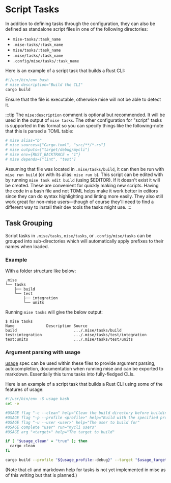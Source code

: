 # Script Tasks

In addition to defining tasks through the configuration, they can also be defined as standalone script files in one of the following directories:

* `mise-tasks/:task_name`
* `.mise-tasks/:task_name`
* `mise/tasks/:task_name`
* `.mise/tasks/:task_name`
* `.config/mise/tasks/:task_name`

Here is an example of a script task that builds a Rust CLI:

```bash
#!/usr/bin/env bash
# mise description="Build the CLI"
cargo build
```

Ensure that the file is executable, otherwise mise will not be able to detect it.

:::tip
The `mise:description` comment is optional but recommended. It will be used in the output of `mise tasks`.
The other configuration for "script" tasks is supported in this format so you can specify things like the
following-note that this is parsed a TOML table:

```bash
# mise alias="b"
# mise sources=["Cargo.toml", "src/**/*.rs"]
# mise outputs=["target/debug/mycli"]
# mise env={RUST_BACKTRACE = "1"}
# mise depends=["lint", "test"]
```

Assuming that file was located in `.mise/tasks/build`, it can then be run with `mise run build` (or with its alias: `mise run b`).
This script can be edited with by running `mise task edit build` (using $EDITOR). If it doesn't exist it will be created.
These are convenient for quickly making new scripts. Having the code in a bash file and not TOML helps make it work
better in editors since they can do syntax highlighting and linting more easily. They also still work great for non-mise users—though
of course they'll need to find a different way to install their dev tools the tasks might use.
:::

## Task Grouping

Script tasks in `.mise/tasks`, `mise/tasks`, or `.config/mise/tasks` can be grouped into
sub-directories which will automatically apply prefixes to their names
when loaded.

### Example

With a folder structure like below:

```text
.mise
└── tasks
    ├── build
    └── test
        ├── integration
        └── units
```

Running `mise tasks` will give the below output:

```text
$ mise tasks
Name              Description Source
build                         .../.mise/tasks/build
test:integration              .../.mise/tasks/test/integration
test:units                    .../.mise/tasks/test/units
```

### Argument parsing with usage

[usage](https://usage.jdx.dev) spec can be used within these files to provide argument parsing, autocompletion,
documentation when running mise and can be exported to markdown. Essentially this turns tasks into
fully-fledged CLIs.

Here is an example of a script task that builds a Rust CLI using some of the features of usage:

```bash
#!/usr/bin/env -S usage bash
set -e

#USAGE flag "-c --clean" help="Clean the build directory before building"
#USAGE flag "-p --profile <profile>" help="Build with the specified profile" 
#USAGE flag "-u --user <user>" help="The user to build for"
#USAGE complete "user" run="mycli users"
#USAGE arg "<target>" help="The target to build" 

if [ "$usage_clean" = "true" ]; then
  cargo clean
fi

cargo build --profile "${usage_profile:-debug}" --target "$usage_target"
```

(Note that cli and markdown help for tasks is not yet implemented in mise as of this writing but that is planned.)
